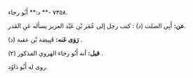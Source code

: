 ٧٣٥٨ -** د:** أَبُو رجاء.

**عن:** أَبِي الصلت (د) : كتب رجل إلى عُمَر بْن عَبْد العزيز يسأله عَنِ القدر.

**رَوَى عَنه:** قَبِيصَة بْن عقبة (د) .

**قيل:** أنه أَبُو رجاء الهروي المذكور (٢) .

روى له أَبُو دَاوُد.